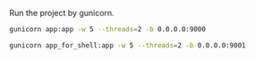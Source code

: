 Run the project by gunicorn.  
```bash
gunicorn app:app -w 5 --threads=2 -b 0.0.0.0:9000

gunicorn app_for_shell:app -w 5 --threads=2 -b 0.0.0.0:9001
```